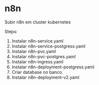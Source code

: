 # n8n
Subir n8n em cluster kubernetes

Steps:

1) Instalar n8n-service.yaml
2) Instalar n8n-service-postgress.yaml
3) Instalar n8n-pvc.yaml
4) Instalar n8n-pvc-postgres.yaml
5) Instalar n8n-ingress.yaml
6) Instalar n8n-deployment-postgress.yaml
7) Criar database no banco.
8) Instalar n8n-deployment-v2.yaml
